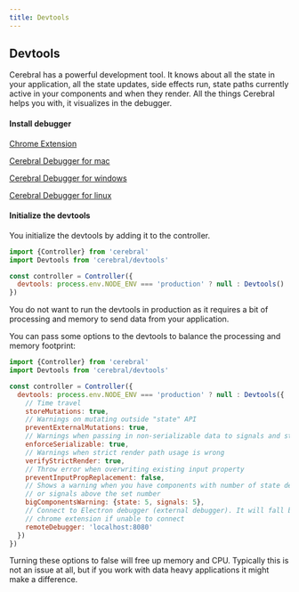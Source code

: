 ```yaml
---
title: Devtools
---
```


## Devtools

Cerebral has a powerful development tool. It knows about all the state in your application, all the state updates, side effects run, state paths currently active in your components and when they render. All the things Cerebral helps you with, it visualizes in the debugger.

#### Install debugger

[Chrome Extension](https://chrome.google.com/webstore/detail/cerebral2-debugger/ghoadjdodkgkbbmhhpbfhgikjgjelojc)

[Cerebral Debugger for mac](https://docs.google.com/uc?id=0B1pYKovu9UpybHRMRm9YZU10WUU&export=download)

[Cerebral Debugger for windows](https://docs.google.com/uc?id=0B1pYKovu9UpyU0lkU2UyWklMV28&export=download)

[Cerebral Debugger for linux](https://docs.google.com/uc?id=0B1pYKovu9UpyWE85UWVHNFRCQkk&export=download)

#### Initialize the devtools
You initialize the devtools by adding it to the controller.

```js
import {Controller} from 'cerebral'
import Devtools from 'cerebral/devtools'

const controller = Controller({
  devtools: process.env.NODE_ENV === 'production' ? null : Devtools()
})
```

You do not want to run the devtools in production as it requires a bit of processing and memory to send data from your application.

You can pass some options to the devtools to balance the processing and memory footprint:

```js
import {Controller} from 'cerebral'
import Devtools from 'cerebral/devtools'

const controller = Controller({
  devtools: process.env.NODE_ENV === 'production' ? null : Devtools({
    // Time travel
    storeMutations: true,
    // Warnings on mutating outside "state" API
    preventExternalMutations: true,
    // Warnings when passing in non-serializable data to signals and state tree
    enforceSerializable: true,
    // Warnings when strict render path usage is wrong
    verifyStrictRender: true,
    // Throw error when overwriting existing input property
    preventInputPropReplacement: false,
    // Shows a warning when you have components with number of state dependencies
    // or signals above the set number
    bigComponentsWarning: {state: 5, signals: 5},
    // Connect to Electron debugger (external debugger). It will fall back to
    // chrome extension if unable to connect
    remoteDebugger: 'localhost:8080'
  })
})
```

Turning these options to false will free up memory and CPU. Typically this is not an issue at all, but if you work with data heavy applications it might make a difference.
